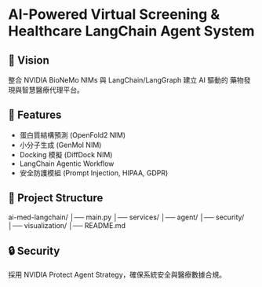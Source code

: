 # AI-Powered Virtual Screening & Healthcare LangChain Agent System

## 🚀 Vision
整合 NVIDIA BioNeMo NIMs 與 LangChain/LangGraph 建立 AI 驅動的
藥物發現與智慧醫療代理平台。

## 🧩 Features
- 蛋白質結構預測 (OpenFold2 NIM)
- 小分子生成 (GenMol NIM)
- Docking 模擬 (DiffDock NIM)
- LangChain Agentic Workflow
- 安全防護模組 (Prompt Injection, HIPAA, GDPR)

## 📂 Project Structure
ai-med-langchain/
│── main.py
│── services/
│── agent/
│── security/
│── visualization/
│── README.md

## 🔒 Security
採用 NVIDIA Protect Agent Strategy，確保系統安全與醫療數據合規。

